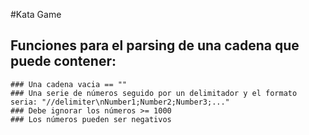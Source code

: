 #Kata Game

## Funciones para el parsing de una cadena que puede contener:
    ### Una cadena vacia == ""
    ### Una serie de números seguido por un delimitador y el formato seria: "//delimiter\nNumber1;Number2;Number3;..."
    ### Debe ignorar los números >= 1000
    ### Los números pueden ser negativos